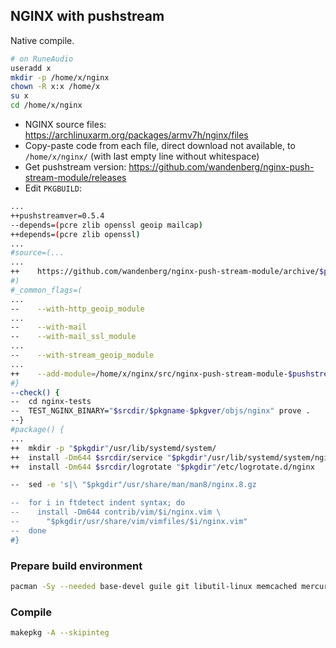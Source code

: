 NGINX with pushstream
---
Native compile.

```sh
# on RuneAudio
useradd x
mkdir -p /home/x/nginx
chown -R x:x /home/x
su x
cd /home/x/nginx
```
- NGINX source files: https://archlinuxarm.org/packages/armv7h/nginx/files
- Copy-paste code from each file, direct download not available, to `/home/x/nginx/` (with last empty line without whitespace)
- Get pushstream version: https://github.com/wandenberg/nginx-push-stream-module/releases
- Edit `PKGBUILD`:
```sh
...
++pushstreamver=0.5.4
--depends=(pcre zlib openssl geoip mailcap)
++depends=(pcre zlib openssl)
...
#source=(...
...
++    https://github.com/wandenberg/nginx-push-stream-module/archive/$pushstreamver.tar.gz
#)
#_common_flags=(
...
--    --with-http_geoip_module
...
--    --with-mail
--    --with-mail_ssl_module
...
--    --with-stream_geoip_module
...
++    --add-module=/home/x/nginx/src/nginx-push-stream-module-$pushstreamver
#}
--check() {
--  cd nginx-tests
--  TEST_NGINX_BINARY="$srcdir/$pkgname-$pkgver/objs/nginx" prove .
--}
#package() {
...
++  mkdir -p "$pkgdir"/usr/lib/systemd/system/
++  install -Dm644 $srcdir/service "$pkgdir"/usr/lib/systemd/system/nginx.service
++  install -Dm644 $srcdir/logrotate "$pkgdir"/etc/logrotate.d/nginx

--  sed -e 's|\ "$pkgdir"/usr/share/man/man8/nginx.8.gz

--  for i in ftdetect indent syntax; do
--    install -Dm644 contrib/vim/$i/nginx.vim \
--      "$pkgdir/usr/share/vim/vimfiles/$i/nginx.vim"
--  done
#}
```

### Prepare build environment
```sh
pacman -Sy --needed base-devel guile git libutil-linux memcached mercurial perl-cache-memcached perl-fcgi perl-gd perl-io-socket-ssl
```

### Compile
```sh
makepkg -A --skipinteg
```

